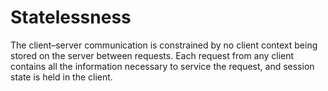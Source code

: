# Statelessness

The client–server communication is constrained by no client context being stored on the server between requests. Each request from any client contains all the information necessary to service the request, and session state is held in the client.
